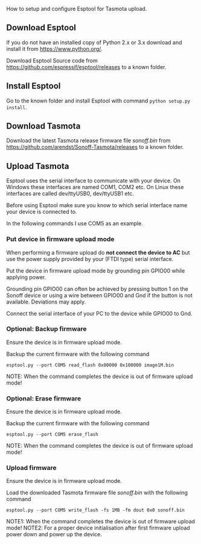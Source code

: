 How to setup and configure Esptool for Tasmota upload.

## Download Esptool
If you do not have an installed copy of Python 2.x or 3.x download and install it from https://www.python.org/.

Download Esptool Source code from https://github.com/espressif/esptool/releases to a known folder.

## Install Esptool
Go to the known folder and install Esptool with command ``python setup.py install``.

## Download Tasmota
Download the latest Tasmota release firmware file *sonoff.bin* from https://github.com/arendst/Sonoff-Tasmota/releases to a known folder.

## Upload Tasmota
Esptool uses the serial interface to communicate with your device. On Windows these interfaces are named COM1, COM2 etc. On Linux these interfaces are called dev/ttyUSB0, dev/ttyUSB1 etc.

Before using Esptool make sure you know to which serial interface name your device is connected to.

In the following commands I use COM5 as an example.

### Put device in firmware upload mode
When performing a firmware upload do **not connect the device to AC** but use the power supply provided by your (FTDI type) serial interface.

Put the device in firmware upload mode by grounding pin GPIO00 while applying power.

Grounding pin GPIO00 can often be achieved by pressing button 1 on the Sonoff device or using a wire between GPIO00 and Gnd if the button is not available. Deviations may apply.

Connect the serial interface of your PC to the device while GPIO00 to Gnd.

### Optional: Backup firmware
Ensure the device is in firmware upload mode.

Backup the current firmware with the following command
```
esptool.py --port COM5 read_flash 0x00000 0x100000 image1M.bin
```
NOTE: When the command completes the device is out of firmware upload mode!

### Optional: Erase firmware
Ensure the device is in firmware upload mode.

Backup the current firmware with the following command
```
esptool.py --port COM5 erase_flash
```
NOTE: When the command completes the device is out of firmware upload mode!

### Upload firmware
Ensure the device is in firmware upload mode.

Load the downloaded Tasmota firmware file *sonoff.bin* with the following command
```
esptool.py --port COM5 write_flash -fs 1MB -fm dout 0x0 sonoff.bin
```
NOTE1: When the command completes the device is out of firmware upload mode!
NOTE2: For a proper device initialisation after first firmware upload power down and power up the device.

